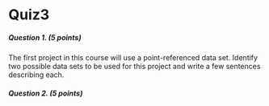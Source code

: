 # Quiz3

##### Question 1. (5 points)

The first project in this course will use a point-referenced data set. Identify two possible data sets to be used for this project and write a few sentences describing each.

##### Question 2. (5 points)
